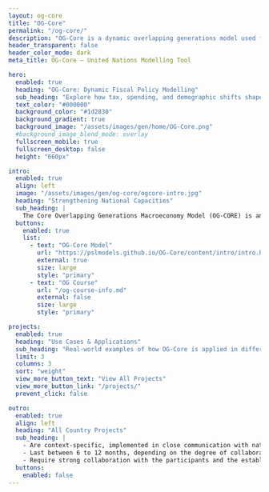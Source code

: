 ```yaml
---
layout: og-core
title: "OG-Core"
permalink: "/og-core/"
description: "OG-Core is a dynamic overlapping generations model used for long-term economic projections and policy analysis."
header_transparent: false
header_color_mode: dark
meta_title: OG-Core – United Nations Modelling Tool

hero:
  enabled: true
  heading: "OG-Core: Dynamic Fiscal Policy Modelling"
  sub_heading: "Explore how tax, spending, and demographic shifts shape long-term macroeconomic outcomes through an open-source overlapping generations framework."
  text_color: "#000000"
  background_color: "#1d2830"
  background_gradient: true
  background_image: "/assets/images/gen/home/OG-Core.png"
  #background_image_blend_mode: overlay
  fullscreen_mobile: true
  fullscreen_desktop: false
  height: "660px"

intro:
  enabled: true
  align: left
  image: "/assets/images/gen/og-core/ogcore-intro.jpg"
  heading: "Strengthening National Capacities"
  sub_heading: |
    The Core Overlapping Generations Macroeconomy Model (OG-CORE) is an advanced quantitative tool developed to assist governments in analyzing and strategizing economic policies through rigorous "what-if" scenario analysis. OG-CORE is a powerful, flexible, and open-source tool to assess the impact of economic policies, including on population groups and generations across time. The model is particularly useful to study taxation and spending policies, social protection and pension systems, transfers, savings behavior, technological progress, and the effect of demographic changes. This model is used effectively for policy analysis in the United States, Malaysia, India, the United Kingdom, Italy, Germany, Latvia, and within the European Union.
  buttons:
    enabled: true
    list:
      - text: "OG-Core Model"
        url: "https://pslmodels.github.io/OG-Core/content/intro/intro.html"
        external: true
        size: large
        style: "primary"
      - text: "OG Course"
        url: "/og-course-info.md"
        external: false
        size: large
        style: "primary"

projects:
  enabled: true
  heading: "Use Cases & Applications"
  sub_heading: "Real-world examples of how OG-Core is applied in different contexts."
  limit: 3
  columns: 3
  sort: "weight"
  view_more_button_text: "View All Projects"
  view_more_button_link: "/projects/"
  prevent_click: false

outro:
  enabled: true
  align: left
  heading: "All Country Projects"
  sub_heading: |
    - Are context-specific, implemented in close communication with national partners to address specific national needs and interests.  
    - Last between 6 to 12 months, depending on the degree of collaboration, data availability, existing technical capacities, and institutional dynamics.  
    - Require strong collaboration with the participants and the establishment of an active technical modelling team where diverse institutions pool expertise.
  buttons:
    enabled: false
---
```

